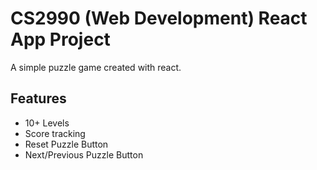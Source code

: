 # CS2990 (Web Development) React App Project

A simple puzzle game created with react.

## Features
* 10+ Levels
* Score tracking
* Reset Puzzle Button
* Next/Previous Puzzle Button
